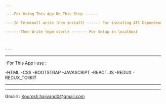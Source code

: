 ```yaml
---

----For Using This App Do This Step ------

----In Terminall write (npm install) ------ For instaling All Dependency

-------Then Write (npm start) ------- For Setup in localhost



---
```


---

-For This App i use :

-HTML
-CSS
-BOOTSTRAP
-JAVASCRIPT
-REACT.JS
-REDUX
-REDUX_TOllKIT

---

---

Gmaill : Kourosh.hajivand0@gmail.com
